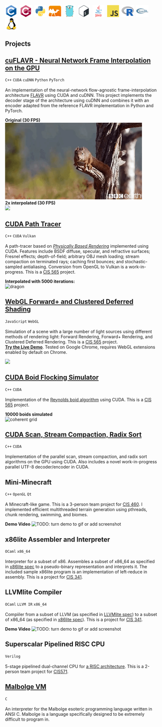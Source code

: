 <!--
### Hi there 👋

<div id="header" align="center">
  <img src="https://media.giphy.com/media/M9gbBd9nbDrOTu1Mqx/giphy.gif" width="100"/>
</div>

**TODO: copy images to this repo**

**kaan9/kaan9** is a ✨ _special_ ✨ repository because its `README.md` (this file) appears on your GitHub profile.

Here are some ideas to get you started:

- 🔭 I’m currently working on ...
- 🌱 I’m currently learning ...
- 👯 I’m looking to collaborate on ...
- 🤔 I’m looking for help with ...
- 💬 Ask me about ...
- 📫 How to reach me: ...
- ⚡ Fun fact: ...
-->


<div>
  <img src="https://github.com/devicons/devicon/blob/master/icons/c/c-original.svg" title="C" alt="C" width="40" height="40"/>&nbsp;
  <img src="https://github.com/devicons/devicon/blob/master/icons/cplusplus/cplusplus-original.svg" title="C++" alt="C++" width="40" height="40"/>&nbsp;
  <img src="https://github.com/devicons/devicon/blob/master/icons/python/python-original.svg" title="Python" alt="Python" width="40" height="40"/>&nbsp;
  <img src="https://github.com/devicons/devicon/blob/master/icons/ocaml/ocaml-original.svg" title="OCaml" alt="OCaml" width="40" height="40"/>&nbsp;
  <img src="https://github.com/devicons/devicon/blob/master/icons/go/go-original.svg" title="Go" alt="Go" width="40" height="40"/>&nbsp;
  <img src="https://github.com/devicons/devicon/blob/master/icons/bash/bash-original.svg" title="Bash" alt="Bash" width="40" height="40"/>&nbsp;
  <img src="https://github.com/devicons/devicon/blob/master/icons/java/java-original-wordmark.svg" title="Java" alt="Java" width="40" height="40"/>&nbsp;
  <img src="https://github.com/devicons/devicon/blob/master/icons/javascript/javascript-original.svg" title="JavaScript" alt="JavaScript" width="40" height="40"/>&nbsp;
  <img src="https://github.com/devicons/devicon/blob/master/icons/r/r-original.svg" title="R" alt="R" width="40" height="40"/>&nbsp;
  <img src="https://github.com/devicons/devicon/blob/master/icons/opengl/opengl-original.svg" title="OpenGL" alt="OpenGL" width="40" height="40"/>&nbsp;
  <img src="https://github.com/devicons/devicon/blob/master/icons/linux/linux-original.svg" title="Linux" alt="Linux" width="40" height="40"/>&nbsp;
</div>



## Projects

## [cuFLAVR - Neural Network Frame Interpolation on the GPU](https://github.com/adityahota/CIS565-Final-Project-SlowMo)
`C++` `CUDA` `cuDNN` `Python` `PyTorch` <br /> <br />
An implementation of the neural-network flow-agnostic frame-interpolation architecture [FLAVR](https://tarun005.github.io/FLAVR/) using CUDA and cuDNN.
This project implements the decoder stage of the architecture using cuDNN and combines it with an encoder
adapted from the reference FLAVR implementation in Python and PyTorch. <br />

**Original (30 FPS)**<br />
![](https://github.com/adityahota/CIS565-Final-Project-SlowMo/raw/master/visuals/squirrel.gif) <br />
**2x interpolated (30 FPS)**<br />
![](https://github.com/adityahota/CIS565-Final-Project-SlowMo/raw/master/visuals/squirrel_2x.gif) <br />
<!-- ![](img/pbrNewportCopper.png) <br />
![](img/pbrCircusPlastic.png) <br /> -->

## [CUDA Path Tracer](https://github.com/kaan9/Project3-CUDA-Path-Tracer)
`C++` `CUDA` `Vulkan` <br /> <br />
A path-tracer based on [_Physically Based Rendering_](https://www.pbr-book.org/) implemented using CUDA.
Features include BSDF diffuse, specular, and refractive surfaces; Fresnel effects; depth-of-field; arbitrary OBJ mesh
loading; stream compaction on terminated rays; caching first bounces; and stochastic-sampled antialiasing.
Conversion from OpenGL to Vulkan is a work-in-progress. This is a [CIS 565](https://cis565-fall-2021.github.io/) project. <br />

**Interpolated with 5000 iterations:** <br />
![dragon](https://github.com/kaan9/Project3-CUDA-Path-Tracer/raw/main/visuals/cover_dragon.png) <br />



## [WebGL Forward+ and Clustered Deferred Shading](https://github.com/kaan9/Project5-WebGL-Forward-Plus-and-Clustered-Deferred)
`JavaScript` `WebGL` <br /> <br />
Simulation of a scene with a large number of light sources using different methods of rendering light:
Forward Rendering, Forward+ Rendering, and Clustered Deferred Rendering. This is a [CIS 565](https://cis565-fall-2021.github.io/) project.<br />
[**Try the Live Demo**](https://www.kaan9.com/Project5-WebGL-Forward-Plus-and-Clustered-Deferred/).
Tested on Google Chrome, requires WebGL extensions enabled by default on Chrome. <br />

![](https://github.com/kaan9/Project5-WebGL-Forward-Plus-and-Clustered-Deferred/raw/main/img/video.gif) <br />


## [CUDA Boid Flocking Simulator](https://github.com/kaan9/Project1-CUDA-Flocking)
`C++` `CUDA` <br /> <br />
Implementation of the [Reynolds boid algorithm](http://www.vergenet.net/~conrad/boids/pseudocode.html) using
CUDA. This is a [CIS 565](https://cis565-fall-2021.github.io/) project. <br />

**10000 boids simulated** <br />
![coherent grid](https://github.com/kaan9/Project1-CUDA-Flocking/raw/master/visuals/coherent_overview.gif) <br />


## [CUDA Scan, Stream Compaction, Radix Sort](https://github.com/kaan9/Project2-Stream-Compaction)
`C++` `CUDA` <br /> <br />
Implementation of the parallel scan, stream compaction, and radix sort algorithms on the GPU using CUDA. Also
includes a novel work-in-progress parallel UTF-8 decoder/encoder in CUDA. <br />



## Mini-Minecraft
`C++` `OpenGL` `Qt` <br /> <br />
A Minecraft-like game. This is a 3-person team project for [CIS 460](https://www.cis.upenn.edu/~cis460/current/). I implemented efficient multithreaded terrain generation using pthreads, chunk rendering, swimming, and biomes. <br />

**Demo Video**
![TODO: turn demo to gif or add screenshot]()



## x86lite Assembler and Interpreter
`OCaml` `x86_64`  <br /> <br />
Interpreter for a subset of x86. Assembles a subset of x86_64 as specified in 
[x86lite spec](https://www.cis.upenn.edu/~cis341/current/hw2/doc/x86lite.html) to a pseudo-binary representation 
and interprets it. The included sample x86lite program is an implementation of left-reduce in assembly.
This is a project for [CIS 341](https://www.cis.upenn.edu/~cis341/current/).  <br />

## LLVMlite Compiler
`OCaml` `LLVM IR` `x86_64`<br /> <br />
Compiiler from a subset of LLVM (as specified in [LLVMlite spec](https://www.cis.upenn.edu/~cis341/current/hw3/llvmlite.html)) to a subset of x86_64 (as specified in
[x86lite spec](https://www.cis.upenn.edu/~cis341/current/hw2/doc/x86lite.html)). This is a project for [CIS 341](https://www.cis.upenn.edu/~cis341/current/).


**Demo Video**
![TODO: turn demo to gif or add screenshot]()


## Superscalar Pipelined RISC CPU
`Verilog` <br /> <br />
5-stage pipelined dual-channel CPU for [a RISC architecture](https://www.cis.upenn.edu/~cis571/current/lc4_isa_sheet.pdf).
This is a 2-person team project for [CIS571](https://www.cis.upenn.edu/~cis571/current/).
<br />

## [Malbolge VM](https://github.com/kaan9/malbolge-vm)
`C` <br /> <br />
An interpreter for the Malbolge esoteric programming language written in ANSI C.
Malbolge is a language specifically designed to be extremely difficult to program in.
<br />

